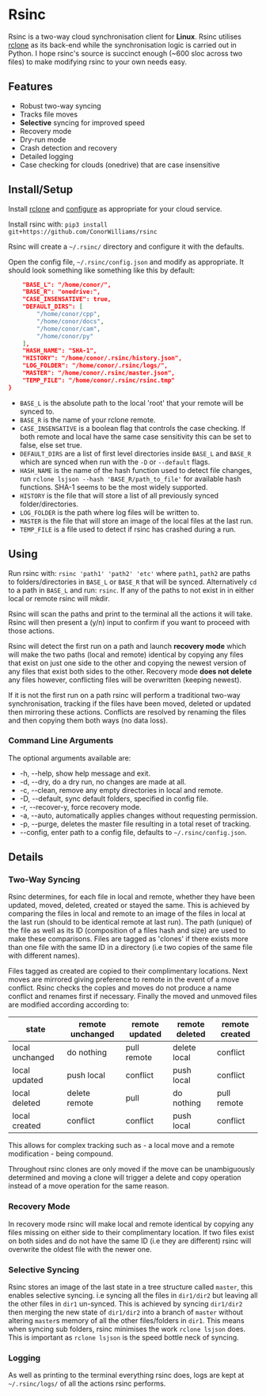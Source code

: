 # Rsinc

Rsinc is a two-way cloud synchronisation client for **Linux**. Rsinc utilises [rclone](https://github.com/ncw/rclone) as its back-end while the synchronisation logic is carried out in Python. I hope rsinc's source is succinct enough (\~600 sloc across two files) to make modifying rsinc to your own needs easy.

## Features

* Robust two-way syncing 
* Tracks file moves
* **Selective** syncing for improved speed
* Recovery mode
* Dry-run mode 
* Crash detection and recovery
* Detailed logging
* Case checking for clouds (onedrive) that are case insensitive

## Install/Setup

Install [rclone](https://github.com/ncw/rclone) and [configure](https://rclone.org/docs/) as appropriate for your cloud service.

Install rsinc with: `pip3 install git+https://github.com/ConorWilliams/rsinc` 

Rsinc will create a `~/.rsinc/` directory and configure it with the defaults.

Open the config file, `~/.rsinc/config.json` and modify as appropriate. It should look something like something like this by default:

```json {
    "BASE_L": "/home/conor/",
    "BASE_R": "onedrive:",
    "CASE_INSENSATIVE": true,
    "DEFAULT_DIRS": [
        "/home/conor/cpp",
        "/home/conor/docs",
        "/home/conor/cam",
        "/home/conor/py"
    ],
    "HASH_NAME": "SHA-1",
    "HISTORY": "/home/conor/.rsinc/history.json",
    "LOG_FOLDER": "/home/conor/.rsinc/logs/",
    "MASTER": "/home/conor/.rsinc/master.json",
    "TEMP_FILE": "/home/conor/.rsinc/rsinc.tmp"
}
```

- `BASE_L` is the absolute path to the local 'root' that your remote will be synced to. 
- `BASE_R` is the name of your rclone remote. 
- `CASE_INSENSATIVE` is a boolean flag that controls the case checking. If both remote and local have the same case sensitivity this can be set to false, else set true. 
- `DEFAULT_DIRS` are a list of first level directories inside `BASE_L` and `BASE_R` which are synced when run with the `-D` or `--default` flags. 
- `HASH_NAME` is the name of the hash function used to detect file changes, run `rclone lsjson --hash 'BASE_R/path_to_file'` for available hash functions. SHA-1 seems to be the most widely supported.
- `HISTORY` is the file that will store a list of all previously synced folder/directories.
- `LOG_FOLDER` is the path where log files will be written to.
- `MASTER` is the file that will store an image of the local files at the last run.
- `TEMP_FILE` is a file used to detect if rsinc has crashed during a run.

## Using

Run rsinc with: `rsinc 'path1' 'path2' 'etc'` where `path1`, `path2` are paths to folders/directories in `BASE_L` or `BASE_R` that will be synced. Alternatively `cd` to a path in `BASE_L` and run: `rsinc`. If any of the paths to not exist in in either local or remote rsinc will mkdir.  

Rsinc will scan the paths and print to the terminal all the actions it will take. Rsinc will then present a (y/n) input to confirm if you want to proceed with those actions.

Rsinc will detect the first run on a path and launch **recovery mode** which will make the two paths (local and remote) identical by copying any files that exist on just one side to the other and copying the newest version of any files that exist both sides to the other. Recovery mode **does not delete** any files however, conflicting files will be overwritten (keeping newest).

If it is not the first run on a path rsinc will perform a traditional two-way synchronisation, tracking if the files have been moved, deleted or updated then mirroring these actions. Conflicts are resolved by renaming the files and then copying them both ways (no data loss).  

### Command Line Arguments

The optional arguments available are:

*  -h, --help, show help message and exit.
*  -d, --dry, do a dry run, no changes are made at all.
*  -c, --clean, remove any empty directories in local and remote.
*  -D, --default, sync default folders, specified in config file.
*  -r, --recover-y, force recovery mode.
*  -a, --auto, automatically applies changes without requesting permission.
*  -p, --purge, deletes the master file resulting in a total reset of tracking.
*  --config, enter path to a config file, defaults to `~/.rsinc/config.json`.

## Details

### Two-Way Syncing

Rsinc determines, for each file in local and remote, whether they have been updated, moved, deleted, created or stayed the same. This is achieved by comparing the files in local and remote to an image of the files in local at the last run (should to be identical remote at last run). The path (unique) of the file as well as its ID (composition of a files hash and size) are used to make these comparisons. Files are tagged as 'clones' if there exists more than one file with the same ID in a directory (i.e two copies of the same file with different names).

Files tagged as created are copied to their complimentary locations. Next moves are mirrored giving preference to remote in the event of a move conflict. Rsinc checks the copies and moves do not produce a name conflict and renames first if necessary. Finally the moved and unmoved files are modified according according to:

state | remote unchanged | remote updated | remote deleted | remote created
----- | ---------------- | -------------- | -------------- |  -------------
local unchanged   | do nothing    | pull remote | delete local  | conflict
local updated     | push local    | conflict    | push local    | conflict
local deleted     | delete remote | pull        | do nothing    | pull remote
local created     | conflict      | conflict    | push local    | conflict

This allows for complex tracking such as - a local move and a remote modification -  being compound.

Throughout rsinc clones are only moved if the move can be unambiguously determined and moving a clone will trigger a delete and copy operation instead of a move operation for the same reason.

### Recovery Mode

In recovery mode rsinc will make local and remote identical by copying any files missing on either side to their complimentary location. If two files exist on both sides and do not have the same ID (i.e they are different) rsinc will overwrite the oldest file with the newer one.

### Selective Syncing

Rsinc stores an image of the last state in a tree structure called `master`, this enables selective syncing. i.e syncing all the files in `dir1/dir2` but leaving all the other files in `dir1` un-synced. This is achieved by syncing `dir1/dir2` then merging the new state of `dir1/dir2` into a branch of `master` without altering `master`s memory of all the other files/folders in `dir1`. This means when syncing sub folders, rsinc minimises the work `rclone lsjson` does. This is important as `rclone lsjson` is the speed bottle neck of syncing.

### Logging

As well as printing to the terminal everything rsinc does, logs are kept at `~/.rsinc/logs/` of all the actions rsinc performs.
